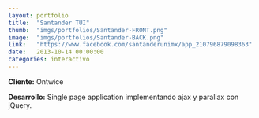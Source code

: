 ```yaml
---
layout:	portfolio
title:	"Santander TUI"
thumb:	"imgs/portfolios/Santander-FRONT.png"
image:  "imgs/portfolios/Santander-BACK.png"
link:   "https://www.facebook.com/santanderunimx/app_210796879098363"
date:   2013-10-14 00:00:00
categories: interactivo
---
```


**Cliente:** Ontwice

**Desarrollo:** Single page application implementando ajax y parallax con jQuery.